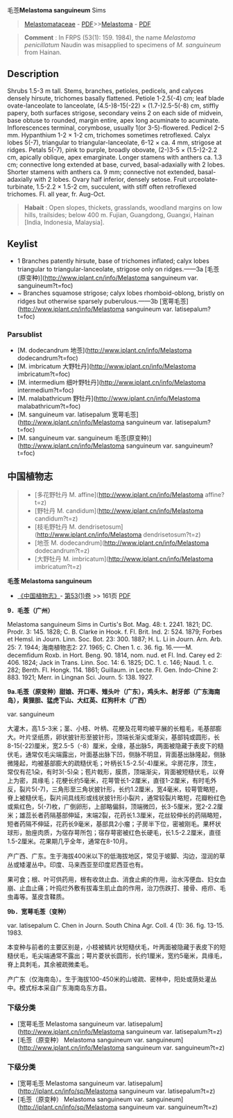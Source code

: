 毛菍**Melastoma sanguineum** Sims

> [Melastomataceae](http://www.iplant.cn/info/Melastomataceae?t=foc) - [PDF](http://www.iplant.cn/foc/pdf/Melastomataceae.pdf)>>[Melastoma](http://www.iplant.cn/info/Melastoma?t=foc) - [PDF](http://www.iplant.cn/foc/pdf/Melastoma.pdf)

> **Comment** : 
> In FRPS (53(1): 159. 1984), the name *Melastoma penicillatum* Naudin was misapplied to specimens of *M. sanguineum* from Hainan.

## Description

Shrubs 1.5-3 m tall. Stems, branches, petioles, pedicels, and calyces densely hirsute, trichomes basally flattened. Petiole 1-2.5(-4) cm; leaf blade ovate-lanceolate to lanceolate, (4.5-)8-15(-22) × (1.7-)2.5-5(-8) cm, stiffly papery, both surfaces strigose, secondary veins 2 on each side of midvein, base obtuse to rounded, margin entire, apex long acuminate to acuminate. Inflorescences terminal, corymbose, usually 1(or 3-5)-flowered. Pedicel 2-5 mm. Hypanthium 1-2 × 1-2 cm, trichomes sometimes retroflexed. Calyx lobes 5(-7), triangular to triangular-lanceolate, 6-12 × ca. 4 mm, strigose at ridges. Petals 5(-7), pink to purple, broadly obovate, (2-)3-5 × (1.5-)2-2.2 cm, apically oblique, apex emarginate. Longer stamens with anthers ca. 1.3 cm; connective long extended at base, curved, basal-adaxially with 2 lobes. Shorter stamens with anthers ca. 9 mm; connective not extended, basal-adaxially with 2 lobes. Ovary half inferior, densely setose. Fruit urceolate-turbinate, 1.5-2.2 × 1.5-2 cm, succulent, with stiff often retroflexed trichomes. Fl. all year, fr. Aug-Oct.

> **Habait** : 
> Open slopes, thickets, grasslands, woodland margins on low hills, trailsides; below 400 m. Fujian, Guangdong, Guangxi, Hainan [India, Indonesia, Malaysia].

## Keylist

* 1 Branches patently hirsute, base of trichomes inflated; calyx lobes triangular to triangular-lanceolate, strigose only on ridges.——3a [毛菍(原变种)](http://www.iplant.cn/info/Melastoma sanguineum var. sanguineum?t=foc)
* ~ Branches squamose strigose; calyx lobes rhomboid-oblong, bristly on ridges but otherwise sparsely puberulous.——3b [宽萼毛菍](http://www.iplant.cn/info/Melastoma sanguineum var. latisepalum?t=foc)

### Parsublist

* [M.  dodecandrum  地菍](http://www.iplant.cn/info/Melastoma dodecandrum?t=foc)
* [M.  imbricatum  大野牡丹](http://www.iplant.cn/info/Melastoma imbricatum?t=foc)
* [M.  intermedium  细叶野牡丹](http://www.iplant.cn/info/Melastoma intermedium?t=foc)
* [M.  malabathricum  野牡丹](http://www.iplant.cn/info/Melastoma malabathricum?t=foc)
* [M.  sanguineum var. latisepalum  宽萼毛菍](http://www.iplant.cn/info/Melastoma sanguineum var. latisepalum?t=foc)
* [M.  sanguineum var. sanguineum  毛菍(原变种)](http://www.iplant.cn/info/Melastoma sanguineum var. sanguineum?t=foc)

## 中国植物志

> * [多花野牡丹  M.  affine](http://www.iplant.cn/info/Melastoma affine?t=z)
> * [野牡丹  M.  candidum](http://www.iplant.cn/info/Melastoma candidum?t=z)
> * [枝毛野牡丹  M.  dendrisetosum](http://www.iplant.cn/info/Melastoma dendrisetosum?t=z)
> * [地菍  M.  dodecandrum](http://www.iplant.cn/info/Melastoma dodecandrum?t=z)
> * [大野牡丹  M.  imbricatum](http://www.iplant.cn/info/Melastoma imbricatum?t=z)

**毛菍 Melastoma sanguineum**

* [《中国植物志》](http://www.iplant.cn/frps)- [第53(1)卷](http://www.iplant.cn/frps/vol/53(1)) >> 161页 [PDF](http://www.iplant.cn/frps/pdf/53(1)/161.pdf)

**9．毛菍（广州）**

Melastoma sanguineum Sims in Curtis's Bot. Mag. 48: t. 2241. 1821; DC. Prodr. 3: 145. 1828; C. B. Clarke in Hook. f. Fl. Brit. Ind. 2: 524. 1879; Forbes et Hemsl. in Journ. Linn. Soc. Bot. 23: 300. 1887; H. L. Li in Journ. Arn. Arb. 25: 7. 1944; 海南植物志2: 27. 1965; C. Chen 1. c. 36. fig. 16.——M. decemfidum Roxb. in Hort. Beng. 90. 1814, nom. nud. et Fl. Ind. Carey ed 2: 406. 1824; Jack in Trans. Linn. Soc. 14: 6. 1825; DC. 1. c. 146; Naud. 1. c. 282; Benth. Fl. Hongk. 114. 1861; Guillaum. in Lecte. Fl. Gen. Indo-Chine 2: 883. 1921; Merr. in Lingnan Sci. Journ. 5: 138. 1927.

**9a.毛菍（原变种）甜娘、开口枣、雉头叶（广东），鸡头木、射牙郎（广东海南岛），黄狸胆、猛虎下山、大红英、红狗杆木（广西）**

var. sanguineum

大灌木，高1.5-3米；茎、小枝、叶柄、花梗及花萼均被平展的长粗毛，毛基部膨大。叶片坚纸质，卵状披针形至披针形，顶端长渐尖或渐尖，基部钝或圆形，长8-15(-22)厘米，宽2.5-5（-8）厘米，全缘，基出脉5，两面被隐藏于表皮下的糙伏毛，通常仅毛尖端露出，叶面基出脉下凹，侧脉不明显，背面基出脉隆起，侧脉微隆起，均被基部膨大的疏糙伏毛；叶柄长1.5-2.5(-4)厘米。伞房花序，顶生，常仅有花1朵，有时3(-5)朵；苞片戟形，膜质，顶端渐尖，背面被短糙伏毛，以脊上为密，具缘毛；花梗长约5毫米，花萼管长1-2厘米，直径1-2厘米，有时毛外反，裂片5(-7)，三角形至三角状披针形，长约1.2厘米，宽4毫米，较萼管略短，脊上被糙伏毛，裂片间具线形或线状披针形小裂片，通常较裂片略短，花瓣粉红色或紫红色，5(-7)枚，广倒卵形，上部略偏斜，顶端微凹，长3-5厘米，宽2-2.2厘米；雄蕊长者药隔基部伸延，末端2裂，花药长1.3厘米，花丝较伸长的药隔略短，短者药隔不伸延，花药长9毫米，基部具2小瘤；子房半下位，密被刚毛。果杯状球形，胎座肉质，为宿存萼所包；宿存萼密被红色长硬毛，长1.5-2.2厘米，直径1.5-2厘米。花果期几乎全年，通常在8-10月。

产广西、广东。生于海拔400米以下的低海拔地区，常见于坡脚、沟边，湿润的草丛或矮灌丛中。印度、马来西亚至印度尼西亚也有。

果可食；根、叶可供药用，根有收敛止血、消食止痢的作用，治水泻便血、妇女血崩、止血止痛；叶捣烂外敷有拔毒生肌止血的作用，治刀伤跌打、接骨、疮疖、毛虫毒等。茎皮含鞣质。

**9b．宽萼毛菍（变种）**

var. latisepalum C. Chen in Journ. South China Agr. Coll. 4 (1): 36. fig. 13-15. 1983.

本变种与前者的主要区别是，小枝被鳞片状短糙伏毛，叶两面被隐藏于表皮下的短糙伏毛，毛尖端通常不露出；萼片菱状长圆形，长约1厘米，宽约5毫米，具缘毛，脊上具刺毛，其余被疏微柔毛。

产广东（仅海南岛）。生于海拔100-450米的山坡疏、密林中，阳处或荫处灌丛中。模式标本采自广东海南岛东方县。

### 下级分类
* [宽萼毛菍  Melastoma sanguineum var. latisepalum](http://www.iplant.cn/info/Melastoma sanguineum var. latisepalum?t=z)
* [毛菍（原变种）  Melastoma sanguineum var. sanguineum](http://www.iplant.cn/info/Melastoma sanguineum var. sanguineum?t=z)

### 下级分类
* [宽萼毛菍  Melastoma sanguineum var. latisepalum](http://iplant.cn/info/sp/Melastoma sanguineum var. latisepalum?t=z)
* [毛菍（原变种）  Melastoma sanguineum var. sanguineum](http://iplant.cn/info/sp/Melastoma sanguineum var. sanguineum?t=z)
